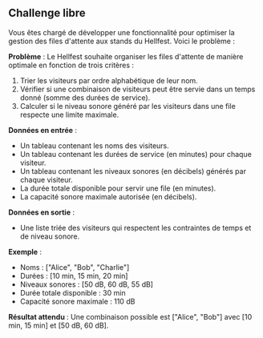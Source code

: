 ## Challenge libre
Vous êtes chargé de développer une fonctionnalité pour optimiser la gestion des files d'attente aux stands du Hellfest. Voici le problème :

**Problème** :
Le Hellfest souhaite organiser les files d'attente de manière optimale en fonction de trois critères :
1. Trier les visiteurs par ordre alphabétique de leur nom.
2. Vérifier si une combinaison de visiteurs peut être servie dans un temps donné (somme des durées de service).
3. Calculer si le niveau sonore généré par les visiteurs dans une file respecte une limite maximale.

**Données en entrée** :
- Un tableau contenant les noms des visiteurs.
- Un tableau contenant les durées de service (en minutes) pour chaque visiteur.
- Un tableau contenant les niveaux sonores (en décibels) générés par chaque visiteur.
- La durée totale disponible pour servir une file (en minutes).
- La capacité sonore maximale autorisée (en décibels).

**Données en sortie** :
- Une liste triée des visiteurs qui respectent les contraintes de temps et de niveau sonore.

**Exemple** :
- Noms : ["Alice", "Bob", "Charlie"]
- Durées : [10 min, 15 min, 20 min]
- Niveaux sonores : [50 dB, 60 dB, 55 dB]
- Durée totale disponible : 30 min
- Capacité sonore maximale : 110 dB

**Résultat attendu** : Une combinaison possible est ["Alice", "Bob"] avec [10 min, 15 min] et [50 dB, 60 dB].